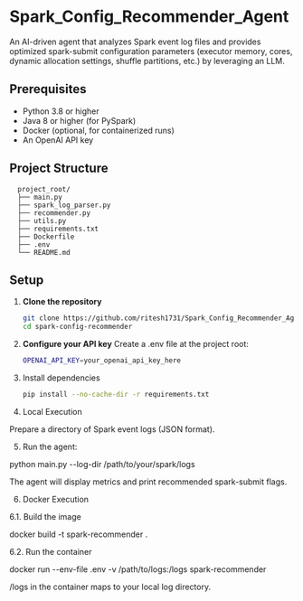 # Spark_Config_Recommender_Agent
An AI-driven agent that analyzes Spark event log files and provides optimized spark-submit configuration parameters (executor memory, cores, dynamic allocation settings, shuffle partitions, etc.) by leveraging an LLM.

## Prerequisites
- Python 3.8 or higher
- Java 8 or higher (for PySpark)
- Docker (optional, for containerized runs)
- An OpenAI API key

## Project Structure
      project_root/
      ├── main.py
      ├── spark_log_parser.py
      ├── recommender.py
      ├── utils.py
      ├── requirements.txt
      ├── Dockerfile
      ├── .env
      └── README.md
## Setup
1. **Clone the repository**
   ```bash
   git clone https://github.com/ritesh1731/Spark_Config_Recommender_Agent.git
   cd spark-config-recommender
2. **Configure your API key**
   Create a .env file at the project root:
    ```bash
    OPENAI_API_KEY=your_openai_api_key_here

3. Install dependencies
    ```bash
    pip install --no-cache-dir -r requirements.txt


4. Local Execution

Prepare a directory of Spark event logs (JSON format).

5. Run the agent:

python main.py --log-dir /path/to/your/spark/logs

The agent will display metrics and print recommended spark-submit flags.

6. Docker Execution

6.1. Build the image

docker build -t spark-recommender .

6.2. Run the container

docker run --env-file .env -v /path/to/logs:/logs spark-recommender

/logs in the container maps to your local log directory.
